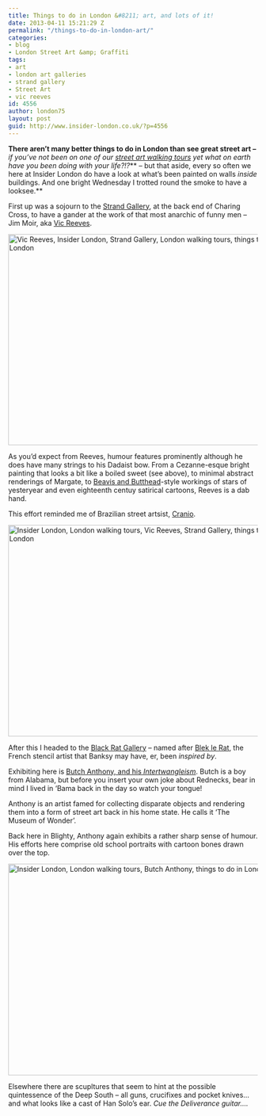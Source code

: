```yaml
---
title: Things to do in London &#8211; art, and lots of it!
date: 2013-04-11 15:21:29 Z
permalink: "/things-to-do-in-london-art/"
categories:
- blog
- London Street Art &amp; Graffiti
tags:
- art
- london art galleries
- strand gallery
- Street Art
- vic reeves
id: 4556
author: london75
layout: post
guid: http://www.insider-london.co.uk/?p=4556
---
```


**There aren’t many better things to do in London than see great street art &#8211;** _if you&#8217;ve not been on one of our [street art walking tours](http://www.insider-london.co.uk/london-graffiti-artists-walking-tours/ "London street art walking tour") yet what on earth have you been doing with your life?!?_** &#8211; but that aside, every so often we here at Insider London do have a look at what’s been painted on walls _inside_ buildings. And one bright Wednesday I trotted round the smoke to have a looksee.**

First up was a sojourn to the [Strand Gallery](http://thestrandgallery.wordpress.com/ "Strand Gallery"), at the back end of Charing Cross, to have a gander at the work of that most anarchic of funny men &#8211; Jim Moir, aka [Vic Reeves](https://twitter.com/VicReeves1 "Vic Reeves").

<a href="http://www.insider-london.co.uk/blog/2013/04/11/things-to-do-in-london-art/boiled-sweet/" rel="attachment wp-att-4559"><img class="alignnone size-full wp-image-4559" alt="Vic Reeves, Insider London, Strand Gallery, London walking tours, things to do in London" src="/wp-content/uploads/2013/02/boiled-sweet.jpg" width="569" height="426" /></a>

As you’d expect from Reeves, humour features prominently although he does have many strings to his Dadaist bow. From a Cezanne-esque bright painting that looks a bit like a boiled sweet (see above), to minimal abstract renderings of Margate, to [Beavis and Butthead](http://www.mtv.com/shows/beavis_and_butthead/series.jhtml "Beavis and Butthead")-style workings of stars of yesteryear and even eighteenth centuy satirical cartoons, Reeves is a dab hand.

This effort reminded me of Brazilian street artsist, [Cranio](http://www.hookedblog.co.uk/2012/10/brazilian-street-artist-cranios-new.html "Cranio").

<a href="http://www.insider-london.co.uk/blog/2013/04/11/things-to-do-in-london-art/cranioesk/" rel="attachment wp-att-4567"><img class="alignnone size-full wp-image-4567" alt="Insider London, London walking tours, Vic Reeves, Strand Gallery, things to do in London" src="/wp-content/uploads/2013/02/Cranioesk.jpg" width="569" height="427" /></a>

After this I headed to the [Black Rat Gallery](http://www.blackratprojects.com/ "Black Rat Gallery") – named after [Blek le Rat](http://bleklerat.free.fr/stencil%20graffiti.html "Blek le Rat"), the French stencil artist that Banksy may have, er, been _inspired by_.

Exhibiting here is [Butch Anthony, and his _Intertwangleism_](http://www.blackratprojects.com/artists/butchanthony/ "Intertwangleism"). Butch is a boy from Alabama, but before you insert your own joke about Rednecks, bear in mind I lived in &#8216;Bama back in the day so watch your tongue!

Anthony is an artist famed for collecting disparate objects and rendering them into a form of street art back in his home state. He calls it ‘The Museum of Wonder’.

Back here in Blighty, Anthony again exhibits a rather sharp sense of humour. His efforts here comprise old school portraits with cartoon bones drawn over the top.

<a href="http://www.insider-london.co.uk/blog/2013/04/11/things-to-do-in-london-art/horse/" rel="attachment wp-att-4570"><img class="alignnone size-full wp-image-4570" alt="Insider London, London walking tours, Butch Anthony, things to do in London" src="/wp-content/uploads/2013/02/horse.jpg" width="569" height="427" /></a>

Elsewhere there are scupltures that seem to hint at the possible quintessence of the Deep South &#8211; all guns, crucifixes and pocket knives&#8230; and what looks like a cast of Han Solo’s ear. _Cue the Deliverance guitar&#8230;._